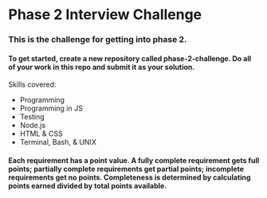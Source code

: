# Phase 2 Interview Challenge
### This is the challenge for getting into phase 2.

#### To get started, create a new repository called phase-2-challenge. Do all of your work in this repo and submit it as your solution.

Skills covered:

- Programming
- Programming in JS
- Testing
- Node.js
- HTML & CSS
- Terminal, Bash, & UNIX

#### Each requirement has a point value. A fully complete requirement gets full points; partially complete requirements get partial points; incomplete requirements get no points. Completeness is determined by calculating points earned divided by total points available.
